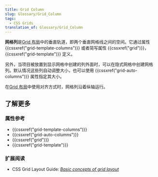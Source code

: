 ```yaml
---
title: Grid Column
slug: Glossary/Grid_Column
tags:
  - CSS Grids
translation_of: Glossary/Grid_Column
---
```

**网格列**是[Grid 布局](/zh-CN/docs/Web/CSS/CSS_Grid_Layout)中的垂直轨道，即两个垂直网格线之间的空间。它通过属性 {{cssxref("grid-template-columns")}} 或者简写属性 {{cssxref("grid")}}，{{cssxref("grid-template")}} 定义。

另外，当项目被放置到显示网格中创建的列外面时，可以在隐式网格中创建网格列。默认情况这些列自动调整大小，也可以使用 {{cssxref("grid-auto-columns")}} 属性指定其大小。

在[Grid 布局](/zh-CN/docs/Web/CSS/CSS_Grid_Layout)中使用对齐方式时，网格列沿着纵轴运行。

## 了解更多

### 属性参考

- {{cssxref("grid-template-columns")}}
- {{cssxref("grid-auto-columns")}}
- {{cssxref("grid")}}
- {{cssxref("grid-template")}}

### 扩展阅读

- CSS Grid Layout Guide: _[Basic concepts of grid layout](/zh-CN/docs/Web/CSS/CSS_Grid_Layout/Basic_Concepts_of_Grid_Layout)_
